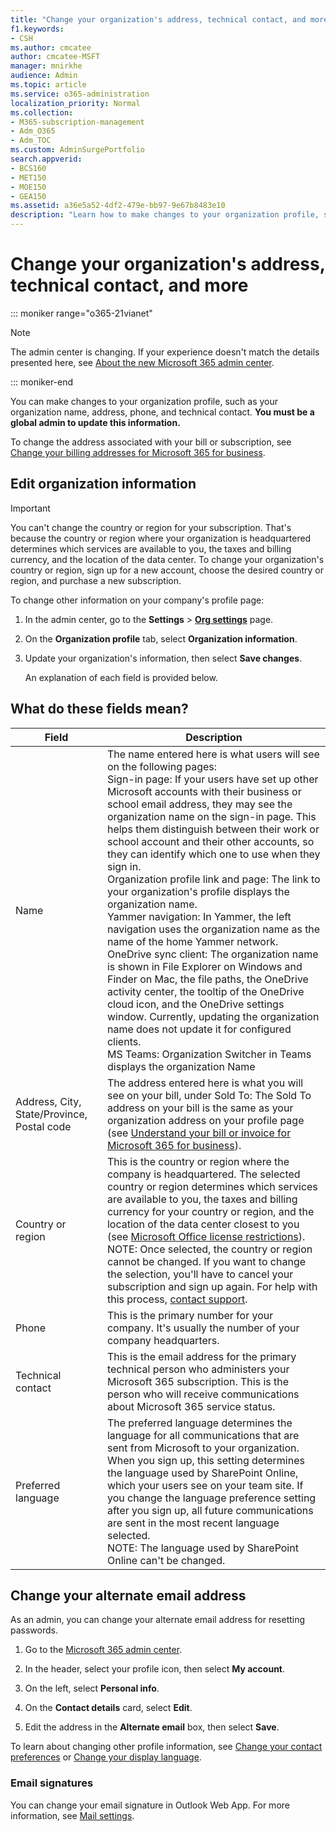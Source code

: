 ```yaml
---
title: "Change your organization's address, technical contact, and more"
f1.keywords:
- CSH
ms.author: cmcatee
author: cmcatee-MSFT
manager: mnirkhe
audience: Admin
ms.topic: article
ms.service: o365-administration
localization_priority: Normal
ms.collection: 
- M365-subscription-management 
- Adm_O365
- Adm_TOC
ms.custom: AdminSurgePortfolio
search.appverid:
- BCS160
- MET150
- MOE150
- GEA150
ms.assetid: a36e5a52-4df2-479e-bb97-9e67b8483e10
description: "Learn how to make changes to your organization profile, such as organization name, address, phone, technical contact, and email."
---
```


# Change your organization's address, technical contact, and more

::: moniker range="o365-21vianet"

> [!NOTE]
> The admin center is changing. If your experience doesn't match the details presented here, see 
[About the new Microsoft 365 admin center](https://docs.microsoft.com/microsoft-365/admin/microsoft-365-admin-center-preview?view=o365-21vianet).

::: moniker-end
  
You can make changes to your organization profile, such as your organization name, address, phone, and technical contact. **You must be a global admin to update this information.**
  
To change the address associated with your bill or subscription, see [Change your billing addresses for Microsoft 365 for business](../../commerce/billing-and-payments/change-your-billing-addresses.md).

## Edit organization information

> [!IMPORTANT]
> You can't change the country or region for your subscription. That's because the country or region where your organization is headquartered determines which services are available to you, the taxes and billing currency, and the location of the data center. To change your organization's country or region, sign up for a new account, choose the desired country or region, and purchase a new subscription.

To change other information on your company's profile page:
  
1. In the admin center, go to the **Settings** \> <a href="https://go.microsoft.com/fwlink/p/?linkid=2053743" target="_blank">**Org settings**</a> page.

2. On the **Organization profile** tab, select **Organization information**.

3. Update your organization's information, then select **Save changes**.

    An explanation of each field is provided below.

## What do these fields mean?

|**Field**  |**Description**  |
|---------|---------|
|Name  <br/>   | The name entered here is what users will see on the following pages:  <br/>  Sign-in page: If your users have set up other Microsoft accounts with their business or school email address, they may see the organization name on the sign-in page. This helps them distinguish between their work or school account and their other accounts, so they can identify which one to use when they sign in.  <br/>  Organization profile link and page: The link to your organization's profile displays the organization name.  <br/>  Yammer navigation: In Yammer, the left navigation uses the organization name as the name of the home Yammer network.  <br/> OneDrive sync client: The organization name is shown in File Explorer on Windows and Finder on Mac, the file paths, the OneDrive activity center, the tooltip of the OneDrive cloud icon, and the OneDrive settings window. Currently, updating the organization name does not update it for configured clients. <br/> MS Teams: Organization Switcher in Teams displays the organization Name <br/>  |
|Address, City, State/Province, Postal code  <br/>     | The address entered here is what you will see on your bill, under Sold To: The Sold To address on your bill is the same as your organization address on your profile page (see [Understand your bill or invoice for Microsoft 365 for business](../../commerce/billing-and-payments/understand-your-invoice2.md)).  <br/>        |
|Country or region  <br/>    | This is the country or region where the company is headquartered. The selected country or region determines which services are available to you, the taxes and billing currency for your country or region, and the location of the data center closest to you (see [Microsoft Office license restrictions](https://office.microsoft.com/redir/FX103037529)).<br/>NOTE: Once selected, the country or region cannot be changed. If you want to change the selection, you'll have to cancel your subscription and sign up again. For help with this process, [contact support](../contact-support-for-business-products.md).        |
|Phone  <br/>     | This is the primary number for your company. It's usually the number of your company headquarters.  <br/>        |
|Technical contact  <br/> |This is the email address for the primary technical person who administers your Microsoft 365 subscription. This is the person who will receive communications about Microsoft 365 service status.  <br/> |
|Preferred language  <br/> |The preferred language determines the language for all communications that are sent from Microsoft to your organization. When you sign up, this setting determines the language used by SharePoint Online, which your users see on your team site. If you change the language preference setting after you sign up, all future communications are sent in the most recent language selected.  <br/> NOTE: The language used by SharePoint Online can't be changed.           |

## Change your alternate email address

As an admin, you can change your alternate email address for resetting passwords.

1. Go to the <a href="https://go.microsoft.com/fwlink/p/?linkid=2024339" target="_blank">Microsoft 365 admin center</a>.

2. In the header, select your profile icon, then select **My account**.

3. On the left, select **Personal info**.

4. On the **Contact details** card, select **Edit**.

5. Edit the address in the **Alternate email** box, then select **Save**.

To learn about changing other profile information, see [Change your contact preferences](change-contact-preferences.md) or [Change your display language](https://support.microsoft.com/office/6f238bff-5252-441e-b32b-655d5d85d15b.aspx).
  
### Email signatures
  
You can change your email signature in Outlook Web App. For more information, see [Mail settings](https://support.microsoft.com/office/30c69a79-efc6-42d2-b740-4bf1c1f8a01c).
